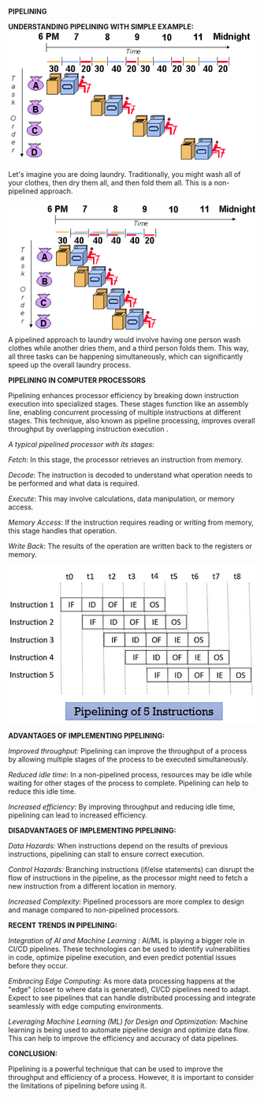 **PIPELINING**

**UNDERSTANDING PIPELINING WITH SIMPLE EXAMPLE:**
![Laundry](laundry1.gif)

Let's imagine you are doing laundry. Traditionally, you might wash all of your
clothes, then dry them all, and then fold them all. This is a
non-pipelined approach.

![laundry2](laundry2.gif)
A pipelined approach to laundry would involve having one person wash
clothes while another dries them, and a third person folds them. This
way, all three tasks can be happening simultaneously, which can
significantly speed up the overall laundry process.

**PIPELINING IN COMPUTER PROCESSORS**

Pipelining enhances processor efficiency by breaking down instruction
execution into specialized stages. These stages function like an
assembly line, enabling concurrent processing of multiple instructions
at different stages. This technique, also known as pipeline processing,
improves overall throughput by overlapping instruction execution .

*A typical pipelined processor with its stages:*

*Fetch*: In this stage, the processor retrieves an instruction from
memory.

*Decode*: The instruction is decoded to understand what operation needs
to be performed and what data is required.

*Execute*: This may involve calculations, data manipulation, or memory
access.

*Memory Access*: If the instruction requires reading or writing from
memory, this stage handles that operation.

*Write Back*: The results of the operation are written back to the
registers or memory.

![pipelining](Pipelining-Instructions.jpg)

**ADVANTAGES OF IMPLEMENTING PIPELINING:**

*Improved throughput:* Pipelining can improve the throughput of a
process by allowing multiple stages of the process to be executed
simultaneously.

*Reduced idle time*: In a non-pipelined process, resources may be idle
while waiting for other stages of the process to complete. Pipelining
can help to reduce this idle time.

*Increased efficiency:* By improving throughput and reducing idle time,
pipelining can lead to increased efficiency.

**DISADVANTAGES OF IMPLEMENTING PIPELINING:**

*Data Hazards:* When instructions depend on the results of previous
instructions, pipelining can stall to ensure correct execution.

*Control Hazards:* Branching instructions (if/else statements) can
disrupt the flow of instructions in the pipeline, as the processor might
need to fetch a new instruction from a different location in memory.

*Increased Complexity:* Pipelined processors are more complex to design
and manage compared to non-pipelined processors.

**RECENT TRENDS IN PIPELINING:**

*Integration of AI and Machine Learning :* AI/ML is playing a bigger
role in CI/CD pipelines. These technologies can be used to identify
vulnerabilities in code, optimize pipeline execution, and even predict
potential issues before they occur.

*Embracing Edge Computing:* As more data processing happens at the
"edge" (closer to where data is generated), CI/CD pipelines need to
adapt. Expect to see pipelines that can handle distributed processing
and integrate seamlessly with edge computing environments.

*Leveraging Machine Learning (ML) for Design and Optimization:* Machine
learning is being used to automate pipeline design and optimize data
flow. This can help to improve the efficiency and accuracy of data
pipelines.

**CONCLUSION:**

Pipelining is a powerful technique that can be used to improve the
throughput and efficiency of a process. However, it is important to
consider the limitations of pipelining before using it.
